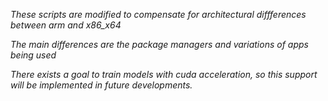 *These scripts are modified to compensate for architectural diffferences between arm and x86_x64*

*The main  differences are the package managers and variations of apps being used*

*There exists a goal to train models with cuda acceleration, so this support will be implemented in future developments.*
